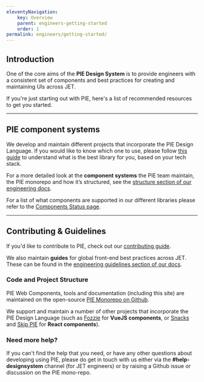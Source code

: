 ```yaml
---
eleventyNavigation:
    key: Overview
    parent: engineers-getting-started
    order: 1
permalink: engineers/getting-started/
---
```


## Introduction

One of the core aims of the **PIE Design System** is to provide engineers with a consistent set of components and best practices for creating and maintaining UIs across JET.

If you're just starting out with PIE, here's a list of recommended resources to get you started.

---

## PIE component systems

We develop and maintain different projects that incorporate the PIE Design Language. If you would like to know which one to use, please follow [this guide](/engineers/getting-started/structure/#what-library-to-use) to understand what is the best library for you, based on your tech stack.

For a more detailed look at the **component systems** the PIE team maintain, the PIE monorepo and how it’s structured, see the [structure section of our engineering docs](/engineers/getting-started/structure).

For a list of what components are supported in our different libraries please refer to the [Components Status page](/components/component-status/).

---

## Contributing & Guidelines

If you'd like to contribute to PIE, check out our [contributing guide](/engineers/contributing/).

We also maintain **guides** for global front-end best practices across JET. These can be found in the [engineering guidelines section of our docs](/engineers/guidelines/).

### Code and Project Structure

PIE Web Components, tools and documentation (including this site) are maintained on the open-source [PIE Monorepo on Github](https://github.com/justeattakeaway/pie).

We support and maintain a number of other projects that incorporate the PIE Design Language (such as [Fozzie](https://github.com/justeattakeaway/fozzie-components) for **VueJS components**, or [Snacks](https://snacks.takeaway.com/) and [Skip PIE](https://github.com/justeat/pie-project) for **React components**).

<!-- N.B. for the future – we should include a components summary section here like this when we want to start advertising our components:

## Components


- [Storybook](https://www.pie.design/storybook/)
- [Component Documentation](/components)
-->

### Need more help?

If you can't find the help that you need, or have any other questions about developing using PIE, please do get in touch with us either via the **#help-designsystem** channel (for JET engineers) or by raising a Github issue or discussion on the PIE mono-repo.

